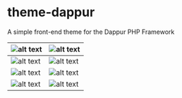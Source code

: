 # theme-dappur
A simple front-end theme for the Dappur PHP Framework

![alt text][s1] | ![alt text][s2]
--------------- | ---------------
![alt text][s3] | ![alt text][s4]
![alt text][s5] | ![alt text][s6]
![alt text][s7] | ![alt text][s8]

[s1]: https://cdn.rawgit.com/dappur/theme-dappur/903602f5/screenshots/1.png "Home Page"
[s2]: https://cdn.rawgit.com/dappur/theme-dappur/903602f5/screenshots/2.png "Blog Page 1"
[s3]: https://cdn.rawgit.com/dappur/theme-dappur/903602f5/screenshots/3.png "Blog Page 2"
[s4]: https://cdn.rawgit.com/dappur/theme-dappur/903602f5/screenshots/4.png "Contact"
[s5]: https://cdn.rawgit.com/dappur/theme-dappur/903602f5/screenshots/5.png "Login"
[s6]: https://cdn.rawgit.com/dappur/theme-dappur/903602f5/screenshots/6.png "Registration"
[s7]: https://cdn.rawgit.com/dappur/theme-dappur/903602f5/screenshots/7.png "2-Factor Auth"
[s8]: https://cdn.rawgit.com/dappur/theme-dappur/903602f5/screenshots/8.png "Profile"